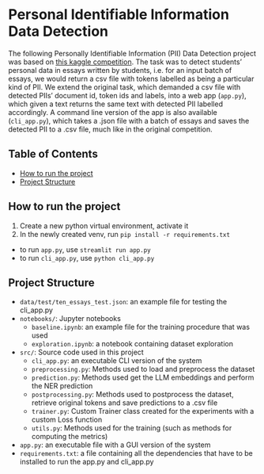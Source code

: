 # Personal Identifiable Information Data Detection

The following Personally Identifiable Information (PII) Data Detection project was based on [this kaggle competition](https://www.kaggle.com/competitions/pii-detection-removal-from-educational-data). The task was to detect students’ personal data in essays written by students, i.e. for an input batch of essays, we would return a csv file with tokens labelled as being a particular kind of PII. We extend the original task, which demanded a csv file with detected PIIs’ document id, token ids and labels, into a web app (`app.py`), which given a text returns the same text with detected PII labelled accordingly. A command line version of the app is also available (`cli_app.py`), which takes a .json file with a batch of essays and saves the detected PII to a .csv file, much like in the original competition.

## Table of Contents

- [How to run the project](#how-to-run-the-project)
- [Project Structure](#project-structure)

## How to run the project

1. Create a new python virtual environment, activate it
2. In the newly created venv, run `pip install -r requirements.txt`

- to run `app.py`, use `streamlit run app.py`
- to run `cli_app.py`, use `python cli_app.py`

## Project Structure

- `data/test/ten_essays_test.json`: an example file for testing the cli_app.py
- `notebooks/`: Jupyter notebooks
  - `baseline.ipynb`: an example file for the training procedure that was used
  - `exploration.ipynb`: a notebook containing dataset exploration
- `src/`: Source code used in this project
  - `cli_app.py`: an executable CLI version of the system
  - `preprocessing.py`: Methods used to load and preprocess the dataset
  - `prediction.py`: Methods used get the LLM embeddings and perform the NER prediction
  - `postprocessing.py`: Methods used to postprocess the dataset, retrieve original tokens and save predictions to a .csv file
  - `trainer.py`: Custom Trainer class created for the experiments with a custom Loss function
  - `utils.py`: Methods used for the training (such as methods for computing the metrics)
- `app.py`: an executable file with a GUI version of the system
- `requirements.txt`: a file containing all the dependencies that have to be installed to run the app.py and cli_app.py
